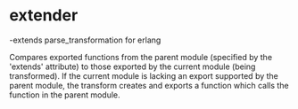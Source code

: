 extender
========

-extends parse_transformation for erlang

Compares exported functions from the parent module (specified by the 'extends' attribute) to those exported by the current module (being transformed). If the current module is lacking an export supported by the parent module, the transform creates and exports a function which calls the function in the parent module.
